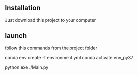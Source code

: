 ## Installation
Just download this project to your computer

## launch
follow this commands from the project folder 

conda env create -f environment.yml
conda activate env_py37

python.exe ./Main.py